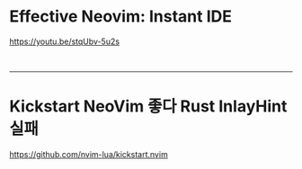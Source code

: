 # Effective Neovim: Instant IDE

https://youtu.be/stqUbv-5u2s

<br>

<hr>

# Kickstart NeoVim 좋다 Rust InlayHint 실패

https://github.com/nvim-lua/kickstart.nvim
